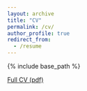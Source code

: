 ```yaml
---
layout: archive
title: "CV"
permalink: /cv/
author_profile: true
redirect_from:
  - /resume
---
```


{% include base_path %}

[Full CV (pdf)](./../files/Huth_CV_2024.pdf)